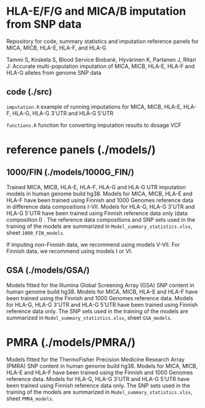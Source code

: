 # HLA-E/F/G and MICA/B imputation from SNP data

Repository for code, summary statistics and imputation reference panels for MICA, MICB, HLA-E, HLA-F, and HLA-G

Tammi S, Koskela S, Blood Service Biobank, Hyvärinen K, Partanen J, Ritari J: Accurate multi-population imputation of MICA, MICB, HLA-E, HLA-F and HLA-G alleles from genome SNP data

## code (./src)

`imputation.R` example of running imputations for MICA, MICB, HLA-E, HLA-F, HLA-G, HLA-G 3'UTR and HLA-G 5'UTR

`functions.R` function for converting imputation results to dosage VCF

# reference panels (./models/)

## 1000/FIN (./models/1000G_FIN/)
Trained MICA, MICB, HLA-E, HLA-F, HLA-G and HLA-G UTR imputation models in human genome build hg38. Models for MICA, MICB, HLA-E and HLA-F have been trained using Finnish and 1000 Genomes reference data in difference data compositions I-VII. Models for HLA-G, HLA-G 3'UTR and HLA-G 5'UTR have been trained using Finnish reference data only (data composition I) . The reference data compositions and SNP sets used in the training of the models are summarized in `Model_summary_statistics.xlsx`, sheet `1000_FIN_models`.

If imputing non-Finnish data, we recommend using models V-VII. For Finnish data, we recommend using models I or VI.

## GSA (./models/GSA/)
Models fitted for the Illumina Global Screening Array (GSA) SNP content in human genome build hg38.
Models for MICA, MICB, HLA-E and HLA-F have been trained using the Finnish and 1000 Genomes reference data. Models for HLA-G, HLA-G 3'UTR and HLA-G 5'UTR have been trained using Finnish reference data only. The SNP sets used in the training of the models are summarized in `Model_summary_statistics.xlsx`, sheet `GSA_models`.

# PMRA (./models/PMRA/)
Models fitted for the ThermoFisher Precision Medicine Research Array (PMRA) SNP content in human genome build hg38.
Models for MICA, MICB, HLA-E and HLA-F have been trained using the Finnish and 1000 Genomes reference data. Models for HLA-G, HLA-G 3'UTR and HLA-G 5'UTR have been trained using Finnish reference data only. The SNP sets used in the training of the models are summarized in `Model_summary_statistics.xlsx`, sheet `PMRA_models`.

